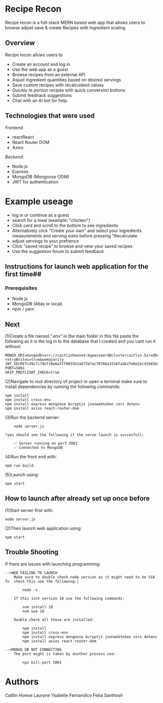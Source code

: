 # Recipe Recon #
Recipe recon is a full-stack MERN based web app that allows users to browse adjust save & create Recipes with Ingredient scaling.

## Overview

Recipe recon allows users to
- Create an account and log in
- Use the web app as a guest 
- Browse recipes from an external API
- Asjust ingredient quantities based on desired servings
- Save custom recipes with recalculated values
- Quickly re portion recipes with quick conversion buttons
- Submit feednack suggestions
- Chat with an AI bot for help.

## Technologies that were used
*Frontend*
- reactReact  
- React Router DOM  
- Axios  

*Backend:*
- Node.js  
- Express  
- MongoDB (Mongoose ODM)  
- JWT for authentication  

# Example useage
- log in or continue as a guest
- search for a meal (example: "chicken")
- Click card and scroll to the bottom to see ingredients
- Alternatively click "Create your own" and select your ingredients measurements and serving sizes before pressing "Recalculate
- adjust servings to your prefrence 
- Click "saved recipe" to browse and veiw your saved recipes
- Use the suggestion forum to submit feedback


## Instructions for launch web application for the first time##

### Prerequisites  
- Node.js  
- MongoDB (Atlas or local)  
- npm / yarn

## Next

(1)Create a file named ".env" in the main folder in this file paste the following as it is the log in to the database that I created and you cant run it without:

    MONGO_URI=mongodb+srv://caitlinhowse4:mypassword@clustercaitlin.5xrxdbn.mongodb.net/RecipeRecon?retryWrites=true&w=majority
    JWT_SECRET=39c7c79ef10e6a5ff0055b3a6f2b7ac70766a3316fadb27e8e2ecd1b65b348ba207f16c3a120ec4976b1566a4ade0dff334c5b08ecee37c43897a7436989f034
    PORT=5001
    SKIP_PREFLIGHT_CHECK=true


(2)Navigate to root directory of project or open a terminal make sure to install dependencies by running the following commands:

    npm install
    npm install cross-env
    npm install express mongoose bcryptjs jsonwebtoken cors dotenv
    npm install axios react-router-dom

(3)Run the backend server:

        node server.js

    *you should see the following if the serve launch is succesfull:

        ✅ Server running on port 5001
        ✅ Connected to MongoDB


(4)Run the front end with:

    npm run build

(5)Launch using:

    npm start

## How to launch after already set up once before ##

(1)Start server first with:

    node server.js

(2)Then launch web application using:

    npm start    

## Trouble Shooting ##

If there are issues with launching programming:

    -->WEB FAILING TO LAUNCH
        Make sure to double check node version as it might need to be V18 To  check this use the following:|

            node -v

        If this isnt version 18 use the following commands:

            nvm install 18
            nvm use 18

        Double check all these are installed:

            npm install
            npm install cross-env
            npm install express mongoose bcryptjs jsonwebtoken cors dotenv
            npm install axios react-router-dom    

    -->MONGO DB NOT CONNECTING 
        The port might is taken by another process use:

            npx kill-port 5001        

# Authors 

Caitlin Howse
Lauryne Ysabelle Fernandico
Feba Santhosh



